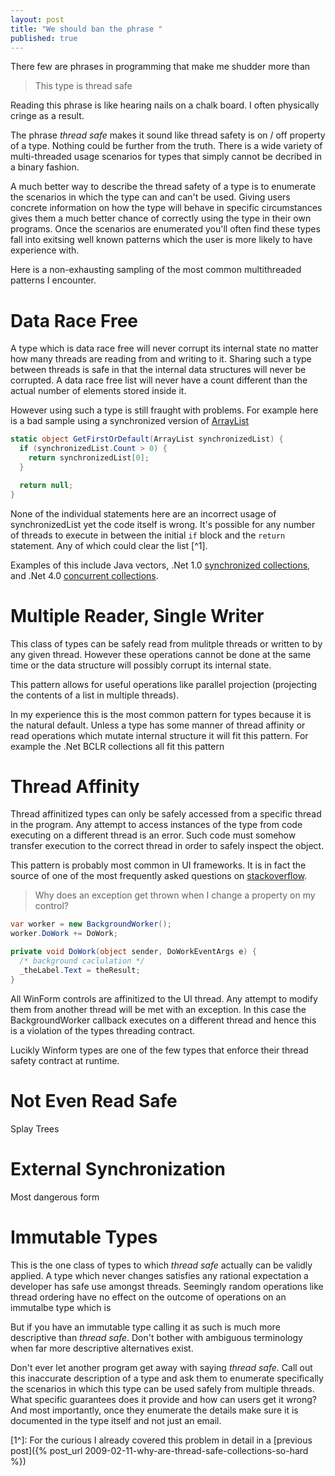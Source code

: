 ```yaml
---
layout: post
title: "We should ban the phrase "
published: true
---
```


There few are phrases in programming that make me shudder more than 

> This type is thread safe

Reading this phrase is like hearing nails on a chalk board.  I often physically cringe as a result. 

The phrase *thread safe* makes it sound like thread safety is on / off property of a type.  Nothing could be further from the truth.  There is a wide variety of multi-threaded usage scenarios for types that simply cannot be decribed in a binary fashion.  

A much better way to describe the thread safety of a type is to enumerate the scenarios in which the type can and can't be used.  Giving users concrete information on how the type will behave in specific circumstances gives them a much better chance of correctly using the type in their own programs.  Once the scenarios are enumerated you'll often find these types fall into exitsing well known patterns which the user is more likely to have experience with.  

Here is a non-exhausting sampling of the most common multithreaded patterns I  encounter.  

Data Race Free
===
A type which is data race free will never corrupt its internal state no matter how many threads are reading from and writing to it.  Sharing such a type between threads is safe in that the internal data structures will never be corrupted.  A data race free list will never have a count different than the actual number of elements stored inside it. 

However using such a type is still fraught with problems.  For example here is a bad sample using a synchronized version of [ArrayList](http://msdn.microsoft.com/en-us/library/vstudio/system.collections.arraylist)

```csharp
static object GetFirstOrDefault(ArrayList synchronizedList) { 
  if (synchronizedList.Count > 0) {
    return synchronizedList[0];
  }

  return null;
}
```

None of the individual statements here are an incorrect usage of synchronizedList yet the code itself is wrong.  It's possible for any number of threads to execute in between the initial `if` block and the `return` statement.  Any of which could clear the list [^1]. 

Examples of this include Java vectors, .Net 1.0 [synchronized collections](http://msdn.microsoft.com/en-us/library/3azh197k(v=vs.110).aspx), and .Net 4.0 [concurrent collections](http://msdn.microsoft.com/en-us/library/dd381779(v=vs.110).aspx).  

Multiple Reader, Single Writer
===
This class of types can be safely read from mulitple threads or written to by any given thread.  However these operations cannot be done at the same time or the data structure will possibly corrupt its internal state.  

This pattern allows for useful operations like parallel projection (projecting the contents of a list in multiple threads).  

In my experience this is the most common pattern for types because it is the natural default.  Unless a type has some manner of thread affinity or read operations which mutate internal structure it will fit this pattern.  For example the .Net BCLR collections all fit this pattern 

Thread Affinity
===
Thread affinitized types can only be safely accessed from a specific thread in the program.  Any attempt to access instances of the type from code executing on a different thread is an error.  Such code must somehow transfer execution to the correct thread in order to safely inspect the object.

This pattern is probably most common in UI frameworks.  It is in fact the source of one of the most frequently asked questions on [stackoverflow](http://stackoverflow.com).  

> Why does an exception get thrown when I change a property on my control? 

```csharp
var worker = new BackgroundWorker();
worker.DoWork += DoWork;

private void DoWork(object sender, DoWorkEventArgs e) {
  /* background caclulation */
  _theLabel.Text = theResult;
}
```

All WinForm controls are affinitized to the UI thread.  Any attempt to modify them from another thread will be met with an exception.  In this case the BackgroundWorker callback executes on a different thread and hence this is a violation of the types threading contract.  

Lucikly Winform types are one of the few types that enforce their thread safety contract at runtime. 

Not Even Read Safe 
===


Splay Trees

External Synchronization
===
Most dangerous form 

Immutable Types
===
This is the one class of types to which *thread safe* actually can be validly applied.  A type which never changes satisfies any rational expectation a developer has safe use amongst threads.  Seemingly random operations like thread ordering have no effect on the outcome of operations on an immutalbe type which is 

But if you have an immutable type calling it as such is much more descriptive than *thread safe*.  Don't bother with ambiguous terminology when far more descriptive alternatives exist. 

Don't ever let another program get away with saying *thread safe*.  Call out this inaccurate description of a type and ask them to enumerate specifically the scenarios in which this type can be used safely from multiple threads.  What specific guarantees does it provide and how can users get it wrong?  And most importantly, once they enumerate the details make sure it is documented in the type itself and not just an email.

[1^]: For the curious I already covered this problem in detail in a [previous post]({% post_url 2009-02-11-why-are-thread-safe-collections-so-hard %}) 
